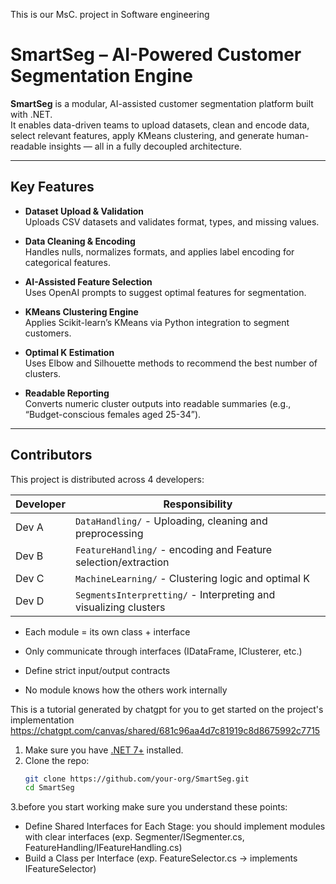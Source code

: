 This is our MsC. project in Software engineering

# SmartSeg – AI-Powered Customer Segmentation Engine

**SmartSeg** is a modular, AI-assisted customer segmentation platform built with .NET.  
It enables data-driven teams to upload datasets, clean and encode data, select relevant features, apply KMeans clustering, and generate human-readable insights — all in a fully decoupled architecture.

---

##  Key Features

- **Dataset Upload & Validation**  
  Uploads CSV datasets and validates format, types, and missing values.

- **Data Cleaning & Encoding**  
  Handles nulls, normalizes formats, and applies label encoding for categorical features.

- **AI-Assisted Feature Selection**  
  Uses OpenAI prompts to suggest optimal features for segmentation.

- **KMeans Clustering Engine**  
  Applies Scikit-learn’s KMeans via Python integration to segment customers.

- **Optimal K Estimation**  
  Uses Elbow and Silhouette methods to recommend the best number of clusters.

- **Readable Reporting**  
  Converts numeric cluster outputs into readable summaries (e.g., “Budget-conscious females aged 25-34”).

---

## Contributors

This project is distributed across 4 developers:

| Developer | Responsibility |
|----------|----------------|
| Dev A     | `DataHandling/` - Uploading, cleaning and preprocessing |
| Dev B     | `FeatureHandling/` - encoding and Feature selection/extraction |
| Dev C     | `MachineLearning/` - Clustering logic and optimal K |
| Dev D     | `SegmentsInterpretting/` - Interpreting and visualizing clusters |

- Each module = its own class + interface

- Only communicate through interfaces (IDataFrame, IClusterer, etc.)

- Define strict input/output contracts

- No module knows how the others work internally

This is a tutorial generated by chatgpt for you to get started on the project's implementation
https://chatgpt.com/canvas/shared/681c96aa4d7c81919c8d8675992c7715


1. Make sure you have [.NET 7+](https://dotnet.microsoft.com/en-us/download) installed.
2. Clone the repo:
   ```bash
   git clone https://github.com/your-org/SmartSeg.git
   cd SmartSeg
3.before you start working make sure you understand these points: 
- Define Shared Interfaces for Each Stage: you should implement modules with clear interfaces (exp. Segmenter/ISegmenter.cs, FeatureHandling/IFeatureHandling.cs)
- Build a Class per Interface (exp. FeatureSelector.cs → implements IFeatureSelector)


